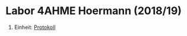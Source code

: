 # Labor 4AHME Hoermann (2018/19)
  
  1. Einheit:      [Protokoll](https://github.com/HTLMechatronics/m15-la1-sx/blob/hoestm15/hoestm15/protokoll_g1_hoestm15_09.10.2018)
